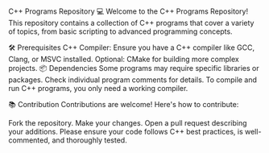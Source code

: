 C++ Programs Repository 💻
Welcome to the C++ Programs Repository! This repository contains a collection of C++ programs that cover a variety of topics, from basic scripting to advanced programming concepts.

🛠️ Prerequisites
C++ Compiler: Ensure you have a C++ compiler like GCC, Clang, or MSVC installed.
Optional: CMake for building more complex projects.
📦 Dependencies
Some programs may require specific libraries or packages. Check individual program comments for details. To compile and run C++ programs, you only need a working compiler.

📚 Contribution
Contributions are welcome! Here's how to contribute:

Fork the repository.
Make your changes.
Open a pull request describing your additions.
Please ensure your code follows C++ best practices, is well-commented, and thoroughly tested.
